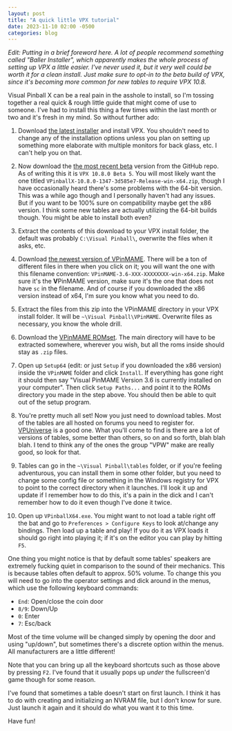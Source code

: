 ```yaml
---
layout: post
title: "A quick little VPX tutorial"
date: 2023-11-10 02:00 -0500
categories: blog
---
```

_Edit: Putting in a brief foreword here. A lot of people recommend something called "Baller Installer", which apparently makes the whole process of setting up VPX a little easier. I've never used it, but it very well could be worth it for a clean install. Just make sure to opt-in to the beta build of VPX, since it's becoming more common for new tables to require VPX 10.8._

Visual Pinball X can be a real pain in the asshole to install, so I'm tossing together a real quick & rough little guide that might come of use to someone. I've had to install this thing a few times within the last month or two and it's fresh in my mind. So without further ado:

1. Download [the latest installer](https://github.com/vpinball/vpinball/releases/download/v10.7.2-366-f94da1e/Main.Download.Installer.-.VPX72setup.exe) and install VPX. You shouldn't need to change any of the installation options unless you plan on setting up something more elaborate with multiple monitors for back glass, etc. I can't help you on that.
   
2. Now download the [the most recent beta](https://github.com/vpinball/vpinball/releases) version from the GitHub repo. As of writing this it is `VPX 10.8.0 Beta 5`. You will most likely want the one titled `VPinballX-10.8.0-1347-3d585e7-Release-win-x64.zip`, though I have occasionally heard there's some problems with the 64-bit version. This was a while ago though and I personally haven't had any issues. But if you want to be 100% sure on compatibility maybe get the x86 version. I think some new tables are actually utilizing the 64-bit builds though. You might be able to install both even?
   
3. Extract the contents of this download to your VPX install folder, the default was probably `C:\Visual Pinball\`, overwrite the files when it asks, etc.

4. Download [the newest version of VPinMAME](https://github.com/vpinball/pinmame/releases). There will be a ton of different files in there when you click on it; you will want the one with this filename convention: `VPinMAME-3.6-XXX-XXXXXXXX-win-x64.zip`. Make sure it's the **V**PinMAME version, make sure it's the one that does not have `sc` in the filename. And of course if you downloaded the x86 version instead of x64, I'm sure you know what you need to do.

5. Extract the files from this zip into the VPinMAME directory in your VPX install folder. It will be `~\Visual Pinball\VPinMAME`. Overwrite files as necessary, you know the whole drill.

6. Download the [VPinMAME ROMset](https://archive.org/details/vpinmame). The main directory will have to be extracted somewhere, wherever you wish, but all the roms inside should stay as `.zip` files.

7. Open up `Setup64` (edit: or just `Setup` if you downloaded the x86 version) inside the `VPinMAME` folder and click `Install`. If everything has gone right it should then say "Visual PinMAME Version 3.6 is currently installed on your computer". Then click `Setup Paths...` and point it to the ROMs directory you made in the step above. You should then be able to quit out of the setup program.

8. You're pretty much all set! Now you just need to download tables. Most of the tables are all hosted on forums you need to register for. [VPUniverse](https://vpuniverse.com/files/category/82-vpx-pinball-tables/) is a good one. What you'll come to find is there are a lot of versions of tables, some better than others, so on and so forth, blah blah blah. I tend to think any of the ones the group "VPW" make are really good, so look for that.

9. Tables can go in the `~\Visual Pinball\tables` folder, or if you're feeling adventurous, you can install them in some other folder, but you need to change some config file or something in the Windows registry for VPX to point to the correct directory when it launches. I'll look it up and update if I remember how to do this, it's a pain in the dick and I can't remember how to do it even though I've done it twice.

10. Open up `VPinballX64.exe`. You might want to not load a table right off the bat and go to `Preferences > Configure Keys` to look at/change any bindings. Then load up a table and play! If you do it as VPX loads it should go right into playing it; if it's on the editor you can play by hitting `F5`.

One thing you might notice is that by default some tables' speakers are extremely fucking quiet in comparison to the sound of their mechanics. This is because tables often default to approx. 50% volume. To change this you will need to go into the operator settings and dick around in the menus, which use the following keyboard commands:
    
- `End`: Open/close the coin door
- `8/9`: Down/Up
- `0`: Enter
- `7`: Esc/back

Most of the time volume will be changed simply by opening the door and using "up/down", but sometimes there's a discrete option within the menus. All manufacturers are a little different!

Note that you can bring up all the keyboard shortcuts such as those above by pressing `F2`. I've found that it usually pops up _under_ the fullscreen'd game though for some reason.

I've found that sometimes a table doesn't start on first launch. I think it has to do with creating and initializing an NVRAM file, but I don't know for sure. Just launch it again and it should do what you want it to this time.

Have fun!